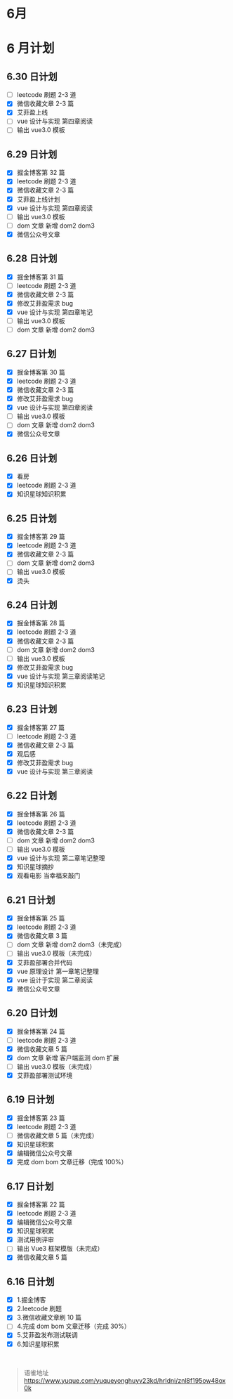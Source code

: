 # 6月
# 6 月计划

## 6.30 日计划

- [ ] leetcode 刷题 2-3 道
- [x] 微信收藏文章 2-3 篇
- [x] 艾菲盈上线
- [ ] vue 设计与实现 第四章阅读
- [ ] 输出 vue3.0 模板

## 6.29 日计划

- [x] 掘金博客第 32 篇
- [x] leetcode 刷题 2-3 道
- [x] 微信收藏文章 2-3 篇
- [x] 艾菲盈上线计划
- [x] vue 设计与实现 第四章阅读
- [ ] 输出 vue3.0 模板
- [ ] dom 文章 新增 dom2 dom3
- [x] 微信公众号文章

## 6.28 日计划

- [x] 掘金博客第 31 篇
- [ ] leetcode 刷题 2-3 道
- [x] 微信收藏文章 2-3 篇
- [x] 修改艾菲盈需求 bug
- [x] vue 设计与实现 第四章笔记
- [ ] 输出 vue3.0 模板
- [ ] dom 文章 新增 dom2 dom3

## 6.27 日计划

- [x] 掘金博客第 30 篇
- [x] leetcode 刷题 2-3 道
- [x] 微信收藏文章 2-3 篇
- [x] 修改艾菲盈需求 bug
- [x] vue 设计与实现 第四章阅读
- [ ] 输出 vue3.0 模板
- [ ] dom 文章 新增 dom2 dom3
- [x] 微信公众号文章

## 6.26 日计划

- [x] 看房
- [x] leetcode 刷题 2-3 道
- [x] 知识星球知识积累

## 6.25 日计划

- [x] 掘金博客第 29 篇
- [x] leetcode 刷题 2-3 道
- [x] 微信收藏文章 2-3 篇
- [ ] dom 文章 新增 dom2 dom3
- [ ] 输出 vue3.0 模板
- [x] 烫头

## 6.24 日计划

- [x] 掘金博客第 28 篇
- [x] leetcode 刷题 2-3 道
- [x] 微信收藏文章 2-3 篇
- [ ] dom 文章 新增 dom2 dom3
- [ ] 输出 vue3.0 模板
- [x] 修改艾菲盈需求 bug
- [x] vue 设计与实现 第三章阅读笔记
- [x] 知识星球知识积累

## 6.23 日计划

- [x] 掘金博客第 27 篇
- [ ] leetcode 刷题 2-3 道
- [x] 微信收藏文章 2-3 篇
- [x] 观后感
- [x] 修改艾菲盈需求 bug
- [x] vue 设计与实现 第三章阅读

## 6.22 日计划

- [x] 掘金博客第 26 篇
- [x] leetcode 刷题 2-3 道
- [x] 微信收藏文章 2-3 篇
- [ ] dom 文章 新增 dom2 dom3
- [ ] 输出 vue3.0 模板
- [x] vue 设计与实现 第二章笔记整理
- [x] 知识星球摘抄
- [x] 观看电影 当幸福来敲门

## 6.21 日计划

- [x] 掘金博客第 25 篇
- [x] leetcode 刷题 2-3 道
- [x] 微信收藏文章 3 篇
- [ ] dom 文章 新增 dom2 dom3（未完成）
- [ ] 输出 vue3.0 模板（未完成）
- [x] 艾菲盈部署合并代码
- [x] vue 原理设计 第一章笔记整理
- [x] vue 设计于实现 第二章阅读
- [x] 微信公众号文章

## 6.20 日计划

- [x] 掘金博客第 24 篇
- [ ] leetcode 刷题 2-3 道
- [x] 微信收藏文章 5 篇
- [x] dom 文章 新增 客户端监测 dom 扩展
- [ ] 输出 vue3.0 模板（未完成）
- [x] 艾菲盈部署测试环境

## 6.19 日计划

- [x] 掘金博客第 23 篇
- [x] leetcode 刷题 2-3 道
- [ ] 微信收藏文章 5 篇（未完成）
- [x] 知识星球积累
- [x] 编辑微信公众号文章
- [x] 完成 dom bom 文章迁移（完成 100%）

## 6.17 日计划

- [x] 掘金博客第 22 篇
- [x] leetcode 刷题 2-3 道
- [x] 编辑微信公众号文章
- [x] 知识星球积累
- [x] 测试用例评审
- [ ] 输出 Vue3 框架模版（未完成）
- [x] 微信收藏文章 5 篇

## 6.16 日计划

- [x] 1.掘金博客
- [x] 2.leetcode 刷题
- [x] 3.微信收藏文章刷 10 篇
- [ ] 4.完成 dom bom 文章迁移（完成 30%）
- [x] 5.艾菲盈发布测试联调
- [x] 6.知识星球积累

<br>
  
> 语雀地址 https://www.yuque.com/yuqueyonghuyv23kd/hrldni/znl8f195ow48ox0k